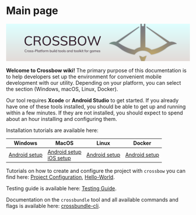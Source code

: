 
# Main page

![splash](https://github.com/dodorare/crossbow/blob/main/.github/assets/splash.png?raw=true)

**Welcome to Crossbow wiki!** The primary purpose of this documentation is to help developers set up the environment for convenient mobile development with our utility. Depending on your platform, you can select the section (Windows, macOS, Linux, Docker).

Our tool requires **Xcode** or **Android Studio** to get started. If you already have one of these tools installed, you should be able to get up and running within a few minutes. If they are not installed, you should expect to spend about an hour installing and configuring them.

Installation tutorials are available here:

|**Windows**|**MacOS** |**Linux**|**Docker**|
|-----------|----------|---------|----------|
|[Android setup](./install-windows-android.md)|[Android setup](./install-macos-android.md)<br/>[iOS setup](./install-macos-ios.md)|[Android setup](./install-linux-android.md)|[Android setup](./other-docker.md)|

Tutorials on how to create and configure the project with `crossbow` you can find here: [Project Configuration](./main-project-configuration.md), [Hello-World](./main-hello-world.md).

Testing guide is available here: [Testing Guide](./testing-guide.md).

Documentation on the `crossbundle` tool and all available commands and flags is available here: [crossbundle-cli](../crossbundle/cli/README.md).
